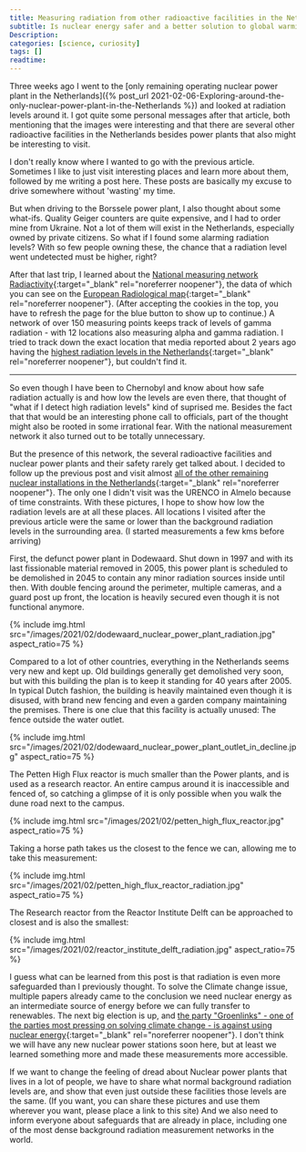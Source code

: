 ```yaml
---
title: Measuring radiation from other radioactive facilities in the Netherlands
subtitle: Is nuclear energy safer and a better solution to global warming than it seems?
Description:
categories: [science, curiosity]
tags: []
readtime:
---
```


Three weeks ago I went to the [only remaining operating nuclear power plant in the Netherlands]({% post_url 2021-02-06-Exploring-around-the-only-nuclear-power-plant-in-the-Netherlands %}) and looked at radiation levels around it. I got quite some personal messages after that article, both mentioning that the images were interesting and that there are several other radioactive facilities in the Netherlands besides power plants that also might be interesting to visit.

I don't really know where I wanted to go with the previous article. Sometimes I like to just visit interesting places and learn more about them, followed by me writing a post here. These posts are basically my excuse to drive somewhere without 'wasting' my time.

But when driving to the Borssele power plant, I also thought about some what-ifs. Quality Geiger counters are quite expensive, and I had to order mine from Ukraine. Not a lot of them will exist in the Netherlands, especially owned by private citizens. So what if I found some alarming radiation levels? With so few people owning these, the chance that a radiation level went undetected must be higher, right?

After that last trip, I learned about the [National measuring network Radiactivity](https://www.rivm.nl/nationaal-meetnet-radioactiviteit){:target="_blank" rel="noreferrer noopener"}, the data of which you can see on the [European Radiological map](https://remap.jrc.ec.europa.eu/Simple.aspx){:target="_blank" rel="noreferrer noopener"}. (After accepting the cookies in the top, you have to refresh the page for the blue button to show up to continue.) A network of over 150 measuring points keeps track of levels of gamma radiation - with 12 locations also measuring alpha and gamma radiation. I tried to track down the exact location that media reported about 2 years ago having the [highest radiation levels in the Netherlands](https://www.omroepzeeland.nl/nieuws/106716/Op-dit-Zeeuwse-veldje-wordt-de-meeste-radioactieve-straling-van-Nederland-gemeten){:target="_blank" rel="noreferrer noopener"}, but couldn't find it. 

---

So even though I have been to Chernobyl and know about how safe radiation actually is and how low the levels are even there, that thought of "what if I detect high radiation levels" kind of suprised me. Besides the fact that that would be an interesting phone call to officials, part of the thought might also be rooted in some irrational fear. With the national measurement network it also turned out to be totally unnecessary.

But the presence of this network, the several radioactive facilities and nuclear power plants and their safety rarely get talked about. I decided to follow up the previous post and visit almost [all of the other remaining nuclear installations in the Netherlands](https://www.rivm.nl/straling-en-radioactiviteit/industrie-en-monitoring/nucleaire-installaties){:target="_blank" rel="noreferrer noopener"}. The only one I didn't visit was the URENCO in Almelo because of time constraints. With these pictures, I hope to show how low the radiation levels are at all these places. All locations I visited after the previous article were the same or lower than the background radiation levels in the surrounding area. (I started measurements a few kms before arriving)

First, the defunct power plant in Dodewaard. Shut down in 1997 and with its last fissionable material removed in 2005, this power plant is scheduled to be demolished in 2045 to contain any minor radiation sources inside until then. With double fencing around the perimeter, multiple cameras, and a guard post up front, the location is heavily secured even though it is not functional anymore.

{% include img.html src="/images/2021/02/dodewaard_nuclear_power_plant_radiation.jpg" aspect_ratio=75 %}

Compared to a lot of other countries, everything in the Netherlands seems very new and kept up. Old buildings generally get demolished very soon, but with this building the plan is to keep it standing for 40 years after 2005. In typical Dutch fashion, the building is heavily maintained even though it is disused, with brand new fencing and even a garden company maintaining the premises. There is one clue that this facility is actually unused: The fence outside the water outlet.

{% include img.html src="/images/2021/02/dodewaard_nuclear_power_plant_outlet_in_decline.jpg" aspect_ratio=75 %}

The Petten High Flux reactor is much smaller than the Power plants, and is used as a research reactor. An entire campus around it is inaccessible and fenced of, so catching a glimpse of it is only possible when you walk the dune road next to the campus.

{% include img.html src="/images/2021/02/petten_high_flux_reactor.jpg" aspect_ratio=75 %}

Taking a horse path takes us the closest to the fence we can, allowing me to take this measurement:

{% include img.html src="/images/2021/02/petten_high_flux_reactor_radiation.jpg" aspect_ratio=75 %}

The Research reactor from the Reactor Institute Delft can be approached to closest and is also the smallest:

{% include img.html src="/images/2021/02/reactor_institute_delft_radiation.jpg" aspect_ratio=75 %}

I guess what can be learned from this post is that radiation is even more safeguarded than I previously thought. To solve the Climate change issue, multiple papers already came to the conclusion we need nuclear energy as an intermediate source of energy before we can fully transfer to renewables. The next big election is up, and [the party "Groenlinks" - one of the parties most pressing on solving climate change - is against using nuclear energy](https://tweedekamer2021.stemwijzer.nl/#/stelling/13/nederland-moet-een-nieuwe-kerncentrale-bouwen){:target="_blank" rel="noreferrer noopener"}. I don't think we will have any new nuclear power stations soon here, but at least we learned something more and made these measurements more accessible.

If we want to change the feeling of dread about Nuclear power plants that lives in a lot of people, we have to share what normal background radiation levels are, and show that even just outside these facilities those levels are the same. (If you want, you can share these pictures and use them wherever you want, please place a link to this site) And we also need to inform everyone about safeguards that are already in place, including one of the most dense background radiation measurement networks in the world. 
